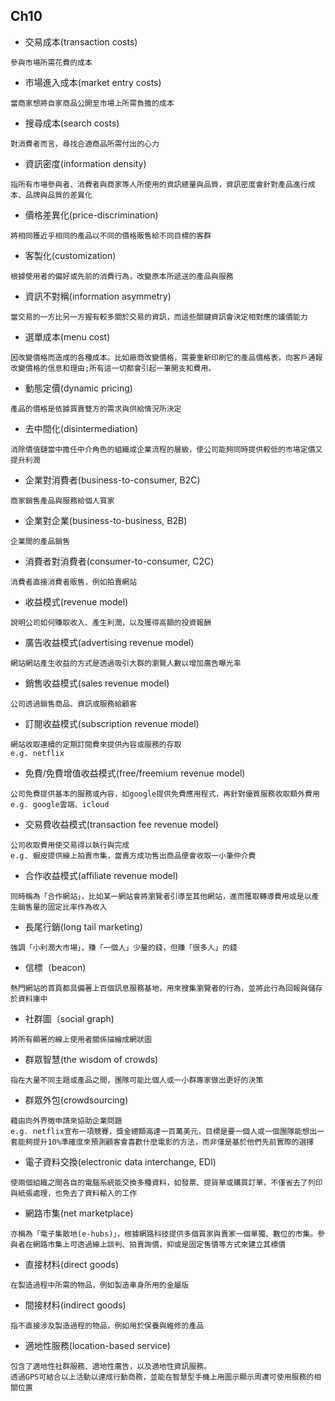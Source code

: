 ## __Ch10__ ##
- 交易成本(transaction costs)
```
參與市場所需花費的成本
```
- 市場進入成本(market entry costs)
```
當商家想將自家商品公開至市場上所需負擔的成本
```
- 搜尋成本(search costs)
```
對消費者而言，尋找合適商品所需付出的心力
```
- 資訊密度(information density)
```
指所有市場參與者、消費者與商家等人所使用的資訊總量與品質，資訊密度會針對產品進行成本、品牌與品質的差異化
```
- 價格差異化(price-discrimination)
```
將相同獲近乎相同的產品以不同的價格販售給不同目標的客群
```
- 客製化(customization)
```
根據使用者的偏好或先前的消費行為，改變原本所遞送的產品與服務
```
- 資訊不對稱(information asymmetry)
```
當交易的一方比另一方握有較多關於交易的資訊，而這些關鍵資訊會決定相對應的議價能力
```
- 選單成本(menu cost)
```
因改變價格而造成的各種成本。比如廠商改變價格，需要重新印刷它的產品價格表，向客戶通報改變價格的信息和理由;所有這一切都會引起一筆開支和費用。
```
- 動態定價(dynamic pricing)
```
產品的價格是依據買賣雙方的需求與供給情況所決定
```
- 去中間化(disintermediation)
```
消除價值鏈當中擔任中介角色的組織或企業流程的層級，使公司能夠同時提供較低的市場定價又提升利潤
```
- 企業對消費者(business-to-consumer, B2C)
```
商家銷售產品與服務給個人買家
```
- 企業對企業(business-to-business, B2B)
```
企業間的產品銷售
```
- 消費者對消費者(consumer-to-consumer, C2C)
```
消費者直接消費者販售，例如拍賣網站
```
- 收益模式(revenue model)
```
說明公司如何賺取收入、產生利潤，以及獲得高額的投資報酬
```
- 廣告收益模式(advertising revenue model)
```
網站網站產生收益的方式是透過吸引大群的瀏覽人數以增加廣告曝光率
```
- 銷售收益模式(sales revenue model)
```
公司透過銷售商品、資訊或服務給顧客
```
- 訂閱收益模式(subscription revenue model)
```
網站收取連續的定期訂閱費來提供內容或服務的存取
e.g. netflix
```
- 免費/免費增值收益模式(free/freemium revenue model)
```
公司免費提供基本的服務或內容，如google提供免費應用程式，再針對優質服務收取額外費用
e.g. google雲端、icloud
```
- 交易費收益模式(transaction fee revenue model)
```
公司收取費用使交易得以執行與完成
e.g. 蝦皮提供線上拍賣市集，當賣方成功售出商品便會收取一小筆仲介費
```
- 合作收益模式(affiliate revenue model)
```
同時稱為「合作網站」，比如某一網站會將瀏覽者引導至其他網站，進而獲取轉導費用或是以產生銷售量的固定比率作為收入
```
- 長尾行銷(long tail marketing)
```
強調「小利潤大市場」，賺「一個人」少量的錢，但賺「很多人」的錢
```
- 信標（beacon)
```
熱門網站的首頁都具備著上百個訊息服務基地，用來搜集瀏覽者的行為，並將此行為回報與儲存於資料庫中
```
- 社群圖（social graph)
```
將所有顯著的線上使用者關係描繪成網狀圖
```
- 群眾智慧(the wisdom of crowds)
```
指在大量不同主題或產品之間，團隊可能比個人或一小群專家做出更好的決策
```
- 群眾外包(crowdsourcing)
```
藉由向外界徵申請來協助企業問題
e.g. netflix宣布一項競賽，獎金總額高達一百萬美元，目標是要一個人或一個團隊能想出一套能夠提升10%準確度來預測顧客會喜歡什麼電影的方法，而非僅是基於他們先前實際的選擇
```
- 電子資料交換(electronic data interchange, EDI)
```
使兩個組織之間各自的電腦系統能交換多種資料，如發票、提貨單或購買訂單，不僅省去了列印與紙張處理，也免去了資料輸入的工作
```
- 網路市集(net marketplace)
```
亦稱為「電子集散地(e-hubs)」，根據網路科技提供多個買家與賣家一個單獨、數位的市集。參與者在網路市集上可透過線上談判、拍賣詢價，抑或是固定售價等方式來建立其標價
```
- 直接材料(direct goods)
```
在製造過程中所需的物品，例如製造車身所用的金屬版
```
- 間接材料(indirect goods)
```
指不直接涉及製造過程的物品，例如用於保養與維修的產品
```
- 適地性服務(location-based service)
```
包含了適地性社群服務、適地性廣告，以及適地性資訊服務。
透過GPS可結合以上活動以達成行動商務，並能在智慧型手機上用圖示顯示周遭可使用服務的相關位置
```